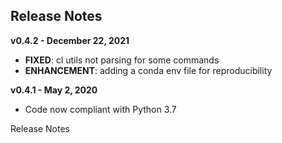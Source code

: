 
## Release Notes

**v0.4.2 - December 22, 2021**

* **FIXED**: cl utils not parsing for some commands
* **ENHANCEMENT**: adding a conda env file for reproducibility

**v0.4.1 - May 2, 2020**

* Code now compliant with Python 3.7

Release Notes
